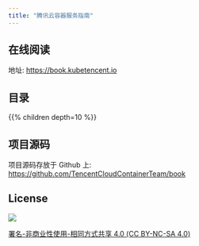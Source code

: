 ```yaml
---
title: "腾讯云容器服务指南"
---
```


## 在线阅读

地址: https://book.kubetencent.io

## 目录

{{% children depth=10 %}}

## 项目源码

项目源码存放于 Github 上: https://github.com/TencentCloudContainerTeam/book

## License

![](https://res.cloudinary.com/imroc/image/upload/v1583293970/kubernetes-practice-guide/img/licensebutton.png?classes=no-margin)

[署名-非商业性使用-相同方式共享 4.0 \(CC BY-NC-SA 4.0\)](https://creativecommons.org/licenses/by-nc-sa/4.0/deed.zh)
